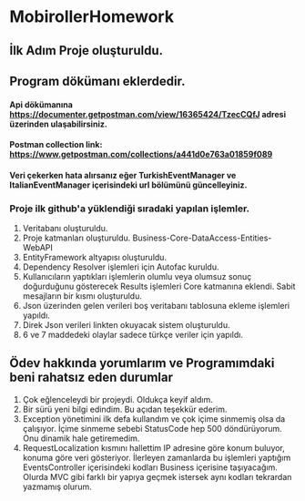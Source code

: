 # MobirollerHomework
## İlk Adım Proje oluşturuldu.

## Program dökümanı eklerdedir.
#### Api dökümanına https://documenter.getpostman.com/view/16365424/TzecCQfJ adresi üzerinden ulaşabilirsiniz.
#### Postman collection link: https://www.getpostman.com/collections/a441d0e763a01859f089
#### Veri çekerken hata alırsanız eğer TurkishEventManager ve ItalianEventManager içerisindeki url bölümünü güncelleyiniz.

### Proje ilk github'a yüklendiği sıradaki yapılan işlemler.
1. Veritabanı oluşturuldu.
2. Proje katmanları oluşturuldu. Business-Core-DataAccess-Entities-WebAPI
3. EntityFramework altyapısı oluşturuldu.
4. Dependency Resolver işlemleri için Autofac kuruldu.
5. Kullanıcıların yaptıkları işlemlerin olumlu veya olumsuz sonuç doğurduğunu gösterecek Results işlemleri Core katmanına eklendi. Sabit mesajların bir kısmı oluşturuldu.
6. Json üzerinden gelen verileri boş veritabanı tablosuna ekleme işlemleri yapıldı.
7. Direk Json verileri linkten okuyacak sistem oluşturuldu.
8. 6 ve 7 maddedeki olaylar sadece türkçe veriler için yapıldı.

## Ödev hakkında yorumlarım ve Programımdaki beni rahatsız eden durumlar
1. Çok eğlenceleydi bir projeydi. Oldukça keyif aldım.
2. Bir sürü yeni bilgi edindim. Bu açıdan teşekkür ederim.
3. Exception yönetimini ilk defa kullandım ve çok içime sinmemiş olsa da çalışıyor. İçime sinmeme sebebi StatusCode hep 500 döndürüyorum. Onu dinamik hale getiremedim.
4. RequestLocalization kısmını hallettim IP adresine göre konum buluyor, konuma göre veri gösteriyor. İlerleyen zamanlarda bu işlemleri yaptığım EventsController içerisindeki kodları Business içerisine taşıyacağım. Olurda MVC gibi farklı bir yapıya geçmek istersek aynı kodları tekrardan yazmamış olurum.

